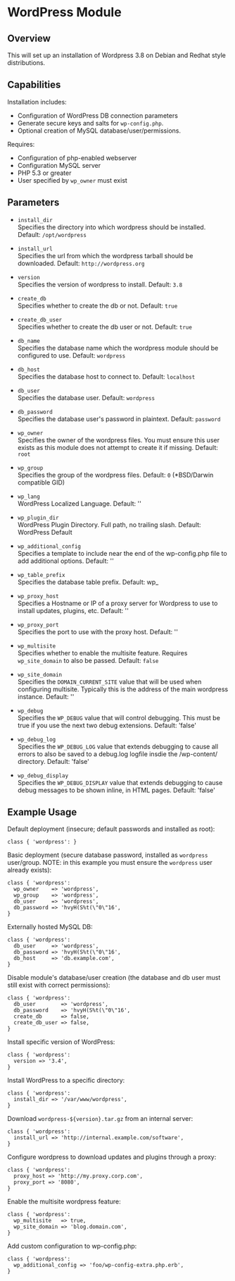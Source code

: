 # WordPress Module

## Overview

This will set up an installation of Wordpress 3.8 on Debian and Redhat style distributions.

## Capabilities

Installation includes:

- Configuration of WordPress DB connection parameters
- Generate secure keys and salts for `wp-config.php`.
- Optional creation of MySQL database/user/permissions.

Requires:

- Configuration of php-enabled webserver
- Configuration MySQL server
- PHP 5.3 or greater
- User specified by `wp_owner` must exist

## Parameters

* `install_dir`<br />
  Specifies the directory into which wordpress should be installed. Default: `/opt/wordpress`

* `install_url`<br />
  Specifies the url from which the wordpress tarball should be downloaded.  Default: `http://wordpress.org`

* `version`<br />
  Specifies the version of wordpress to install. Default: `3.8`

* `create_db`<br />
  Specifies whether to create the db or not. Default: `true`

* `create_db_user`<br />
  Specifies whether to create the db user or not. Default: `true`

* `db_name`<br />
  Specifies the database name which the wordpress module should be configured to use. Default: `wordpress`

* `db_host`<br />
  Specifies the database host to connect to. Default: `localhost`

* `db_user`<br />
  Specifies the database user. Default: `wordpress`

* `db_password`<br />
  Specifies the database user's password in plaintext. Default: `password`

* `wp_owner`<br />
  Specifies the owner of the wordpress files.  You must ensure this user exists as this module does not attempt to create it if missing. Default: `root`

* `wp_group`<br />
  Specifies the group of the wordpress files. Default: `0` (\*BSD/Darwin compatible GID)

* `wp_lang`<br />
  WordPress Localized Language. Default: ''

* `wp_plugin_dir`<br />
  WordPress Plugin Directory. Full path, no trailing slash. Default: WordPress Default

* `wp_additional_config`<br />
  Specifies a template to include near the end of the wp-config.php file to add additional options. Default: ''

* `wp_table_prefix`<br />
  Specifies the database table prefix. Default: wp_

* `wp_proxy_host`<br />
  Specifies a Hostname or IP of a proxy server for Wordpress to use to install updates, plugins, etc. Default: ''

* `wp_proxy_port`<br />
  Specifies the port to use with the proxy host.  Default: ''

* `wp_multisite`<br />
  Specifies whether to enable the multisite feature. Requires `wp_site_domain` to also be passed. Default: `false`

* `wp_site_domain`<br />
  Specifies the `DOMAIN_CURRENT_SITE` value that will be used when configuring multisite. Typically this is the address of the main wordpress instance.  Default: ''

* `wp_debug`<br />
  Specifies the `WP_DEBUG` value that will control debugging. This must be true if you use the next two debug extensions. Default: 'false'

* `wp_debug_log`<br />
  Specifies the `WP_DEBUG_LOG` value that extends debugging to cause all errors to also be saved to a debug.log logfile insdie the /wp-content/ directory. Default: 'false'

* `wp_debug_display`<br />
  Specifies the `WP_DEBUG_DISPLAY` value that extends debugging to cause debug messages to be shown inline, in HTML pages. Default: 'false'

## Example Usage

Default deployment (insecure; default passwords and installed as root):

```puppet
class { 'wordpress': }
```

Basic deployment (secure database password, installed as `wordpress` user/group.  NOTE: in this example you must ensure the `wordpress` user already exists):

```puppet
class { 'wordpress':
  wp_owner    => 'wordpress',
  wp_group    => 'wordpress',
  db_user     => 'wordpress',
  db_password => 'hvyH(S%t(\"0\"16',
}
```

Externally hosted MySQL DB:

```puppet
class { 'wordpress':
  db_user     => 'wordpress',
  db_password => 'hvyH(S%t(\"0\"16',
  db_host     => 'db.example.com',
}
```

Disable module's database/user creation (the database and db user must still exist with correct permissions):

```puppet
class { 'wordpress':
  db_user        => 'wordpress',
  db_password    => 'hvyH(S%t(\"0\"16',
  create_db      => false,
  create_db_user => false,
}
```

Install specific version of WordPress:

```puppet
class { 'wordpress':
  version => '3.4',
}
```

Install WordPress to a specific directory:

```puppet
class { 'wordpress':
  install_dir => '/var/www/wordpress',
}
```

Download `wordpress-${version}.tar.gz` from an internal server:

```puppet
class { 'wordpress':
  install_url => 'http://internal.example.com/software',
}
```

Configure wordpress to download updates and plugins through a proxy:

```puppet
class { 'wordpress':
  proxy_host => 'http://my.proxy.corp.com',
  proxy_port => '8080',
}
```

Enable the multisite wordpress feature:

```puppet
class { 'wordpress':
  wp_multisite   => true,
  wp_site_domain => 'blog.domain.com',
}
```

Add custom configuration to wp-config.php:

```puppet
class { 'wordpress':
  wp_additional_config => 'foo/wp-config-extra.php.erb',
}
```
